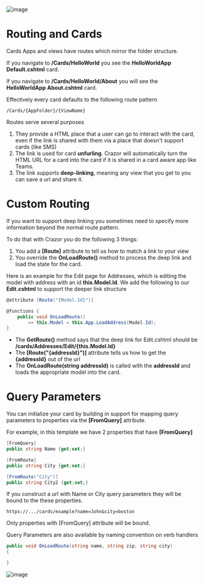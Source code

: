 

![image](https://user-images.githubusercontent.com/17789481/197238565-e3f895d0-6def-4d41-aba2-721d5432b1ef.png)

# Routing and Cards

Cards Apps and views have routes which mirror the folder structure. 

If you navigate to **/Cards/HelloWorld** you see the **HelloWorldApp** **Default.cshtml** card. 

If you navigate to **/Cards/HelloWorld/About** you will see the **HelloWorldApp** **About.cshtml** card.

Effectively every card defaults to the following route pattern

```
/Cards/{AppFolder}/{ViewName}
```

Routes serve several purposes

1. They provide a HTML place that a user can go to interact with the card, even if the link is shared with them via a place that doesn't support cards (like SMS)
2. The link is used for card **unfurling**. Crazor will automatically turn the HTML URL for a card into the card if it is shared in a card aware app like Teams.
3. The link supports **deep-linking**, meaning any view that you get to you can save a url and share it.

# Custom Routing

If you want to support deep linking you sometimes need to specify more information beyond the normal route pattern. 

To do that with Crazor you do the following 3 things:

1. You add a **[Route]** attribute to tell us how to match a link to your view
2. You override the **OnLoadRoute()** method to process the deep link and load the state for the card.

Here is an example for the Edit page for Addresses, which is editing the model with address with an id **this.Model.Id**.  We add the following to our **Edit.cshtml** to support the deeper link structure

```c#
@attribute [Route("{Model.Id}")]

@functions {
    public void OnLoadRoute()
        => this.Model = this.App.LoadAddress(Model.Id);
}
```

* The **GetRoute()** method says that the deep link for Edit.cshtml should be **/cards/Addresses/Edit/{this.Model.Id}**
* The **[Route("{addressId}")]** attribute tells us how to get the **{addressId}** out of the url 
* The **OnLoadRoute(string addressId)** is called with the **addressId** and loads the appropriate model into the card.

# Query Parameters

You can initialize your card by building in support for mapping query parameters to properties via the **[FromQuery]** attribute.

For example, in this template we have 2 properties that have **[FromQuery]**

```C#
[FromQuery]
public string Name {get;set;}

[FromRoute]
public string City {get;set;}

[FromRoute("City")]
public string City2 {get;set;}
```

If you construct a url with Name or City query parameters they will be bound to the these properties.

```https://.../cards/example?name=John&city=boston```

Only properties with [FromQuery] attribute will be bound.

Query Parameters are also available by naming convention on verb handlers

```c#
public void OnLoadRoute(string name, string zip, string city)
{

}
```



![image](https://user-images.githubusercontent.com/17789481/197365048-6a74c3d5-85cd-4c04-a07a-eef2a46e0ddf.png)
